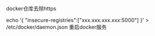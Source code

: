 docker仓库去除https

echo '{ "insecure-registries":["xxx.xxx.xxx.xxx:5000"] }' > /etc/docker/daemon.json
重启docker服务
